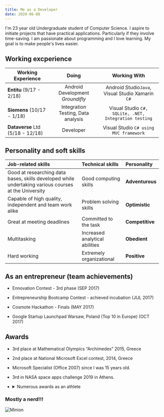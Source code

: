 ```yaml
---
title: Me as a Developer
date: 2020-06-08
---
```


I'm 23 year old Undergraduate student of Computer Science. I aspire to initiate projects that have practical applications. Particularly if they involve time-saving. I am passionate about programming and I love learning. My goal is to make people's lives easier.
<div class="divider"></div>

## Working excperience

| Working Experience |      Doing      | Working With   |
| -------------------|:---------------:| :--------------:|
| **Entitu** (9/17 - 2/18) | Android Development *Groundifly* | Android Studio`Java`, Visual Studio Xamarin `C#`|
| **Siemens** (10/17 - 1/18)     |Integration Testing, Data analysis|  Visual Studio `C#, SQLite, .NET, Integration testing` |
| **Dataverse** Ltd (5/18 - 12/18)| Developer      |  Visual Studio `C# using MVC framework` |

## Personality and soft skills

| Job-related skills |      Technical skills    |    Personality   |
| :-------------------|:---------------| :--------------|
| Good at researching data bases, skills developed while undertaking various courses at the University| Good computing skills | **Adventurous** |
| Capable of high quality, independent and team work alike | Problem solving skills |  **Optimistic** |
| Great at meeting deadlines | Committed to the task |  **Competitive** | 
|Multitasking| Increased analytical abilities | **Obedient**
|Hard working | Extremely organizational | **Positive**


<div class="divider"></div>

## As an entrepreneur (team achievements)

* Ennovation Contest - 3rd phase (SEP 2017)
* Entrepreneurship Bootcamp Contest - achieved incubation (JUL 2017)

* Cosmote Hackathon - Finals (MAY 2017)
* Google Startup Launchpad Warsaw, Poland (Top 10 in Europe) (OCT 2017)

<div class="divider"></div>

## Awards

* 3rd place at Mathematical Olympics “Archimedes” 2015, Greece
* 2nd place at National Microsoft Excel contest, 2014, Greece
* Microsoft Specialist (Office 2007) since I was 15 years old.
* 3rd in NASA space apps challenge 2019 in Athens.
* <details>
  <summary>Numerous awards as an athlete</summary>
    
    ```
    • 22nd place at sailing, in the International Youth Championship (Finland, 2012)
    • 3rd place at Discus throw in the Youth(U20) National Championship (Serres, Greece 2016 )
    • 3rd place at Discus throw in the U23 National Championship (Larisa, Greece 2017)
    • 3rd place at Discus throw in the National Winter Throwing Championship (Thessaloniki, Greece 2018)
    • 3rd place at Discus throw in the National Throwing Festival (Tripoli, Greece 2018)
    • 3rd place at Discus throw in the National Winter Throwing Championship (Thessaloniki, Greece 2019)
    ```

</details>

<div class="divider"></div>


### Mostly a nerd!!!

![Minion](https://octodex.github.com/images/minion.png)


<div class="divider"></div>




